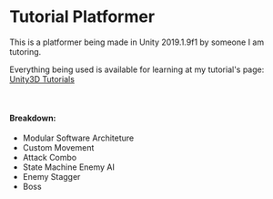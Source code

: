 # Tutorial Platformer

This is a platformer being made in Unity 2019.1.9f1 by someone I am tutoring.

Everything being used is available for learning at my tutorial's page: [Unity3D Tutorials](http://www.tinybirdgames.com/category/tutorial/)

<br>

#### Breakdown:

- Modular Software Architeture
- Custom Movement
- Attack Combo
- State Machine Enemy AI
- Enemy Stagger
- Boss
